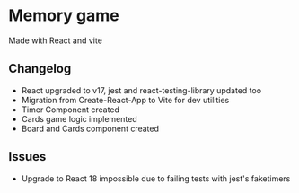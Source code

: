 # Memory game

Made with React and vite

## Changelog

- React upgraded to v17, jest and react-testing-library updated too
- Migration from Create-React-App to Vite for dev utilities
- Timer Component created
- Cards game logic implemented
- Board and Cards component created

## Issues

- Upgrade to React 18 impossible due to failing tests with jest's faketimers
